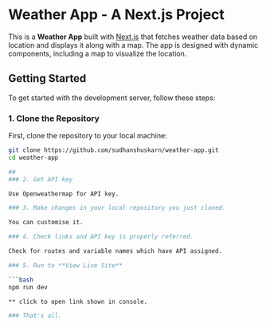 # Weather App - A Next.js Project

This is a **Weather App** built with [Next.js](https://nextjs.org) that fetches weather data based on location and displays it along with a map. The app is designed with dynamic components, including a map to visualize the location.

## Getting Started

To get started with the development server, follow these steps:

### 1. Clone the Repository

First, clone the repository to your local machine:

```bash
git clone https://github.com/sudhanshuskarn/weather-app.git
cd weather-app

##
### 2. Get API key

Use Openweathermap for API key.

### 3. Make changes in your local repository you just cloned.

You can customise it.

### 4. Check links and API key is properly referred.

Check for routes and variable names which have API assigned.

### 5. Run to **View Live Site**

```bash
npm run dev

** click to open link shown in console.

### That's all.
